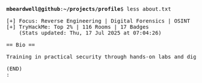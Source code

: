<pre>

<strong>mbeardwell@github</strong>:<strong>~/projects/profile</strong>$ less about.txt

[+] Focus: Reverse Engineering | Digital Forensics | OSINT
[+] TryHackMe: Top 2% | 116 Rooms | 17 Badges
    (Stats updated: Thu, 17 Jul 2025 at 07:04:26)

== Bio ==

Training in practical security through hands-on labs and digital investigations.

(END)
:
</pre>
